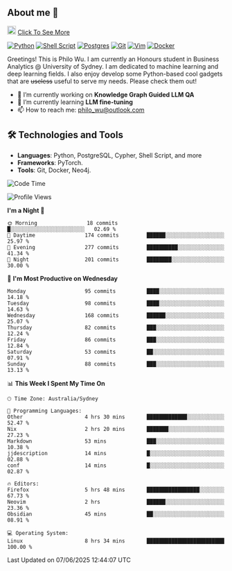## About me 🤗

<a href="#"><img src="https://media.giphy.com/media/hvRJCLFzcasrR4ia7z/giphy.gif" width="20px" height="20px"></a> [Click To See More](https://codeboyphilo.github.io)

[![Python](https://img.shields.io/badge/python-3670A0?style=for-the-badge&logo=python&logoColor=ffdd54)](#)
[![Shell Script](https://img.shields.io/badge/shell_script-%23121011.svg?style=for-the-badge&logo=gnu-bash&logoColor=white)](#)
[![Postgres](https://img.shields.io/badge/postgres-%23316192.svg?style=for-the-badge&logo=postgresql&logoColor=white)](#)
[![Git](https://img.shields.io/badge/git-%23F05033.svg?style=for-the-badge&logo=git&logoColor=white)](#)
[![Vim](https://img.shields.io/badge/VIM-%2311AB00.svg?style=for-the-badge&logo=vim&logoColor=white)](#)
[![Docker](https://img.shields.io/badge/docker-%230db7ed.svg?style=for-the-badge&logo=docker&logoColor=white)](#)

Greetings! This is Philo Wu. I am currently an Honours student in Business Analytics \@ University of Sydney. I am dedicated to machine learning and deep learning fields. I also enjoy develop some Python-based cool gadgets that are ~~useless~~ useful to serve my needs. Please check them out!

- 🔭 I’m currently working on **Knowledge Graph Guided LLM QA**
- 🌱 I’m currently learning **LLM fine-tuning**
- 📫 How to reach me: philo_wu@outlook.com

## 🛠 Technologies and Tools
- **Languages**: Python, PostgreSQL, Cypher, Shell Script, and more
- **Frameworks**: PyTorch.
- **Tools**: Git, Docker, Neo4j.

<!--START_SECTION:waka-->
![Code Time](http://img.shields.io/badge/Code%20Time-762%20hrs%206%20mins-blue)

![Profile Views](http://img.shields.io/badge/Profile%20Views-2-blue)

**I'm a Night 🦉** 

```text
🌞 Morning                18 commits          █░░░░░░░░░░░░░░░░░░░░░░░░   02.69 % 
🌆 Daytime                174 commits         ██████░░░░░░░░░░░░░░░░░░░   25.97 % 
🌃 Evening                277 commits         ██████████░░░░░░░░░░░░░░░   41.34 % 
🌙 Night                  201 commits         ████████░░░░░░░░░░░░░░░░░   30.00 % 
```
📅 **I'm Most Productive on Wednesday** 

```text
Monday                   95 commits          ████░░░░░░░░░░░░░░░░░░░░░   14.18 % 
Tuesday                  98 commits          ████░░░░░░░░░░░░░░░░░░░░░   14.63 % 
Wednesday                168 commits         ██████░░░░░░░░░░░░░░░░░░░   25.07 % 
Thursday                 82 commits          ███░░░░░░░░░░░░░░░░░░░░░░   12.24 % 
Friday                   86 commits          ███░░░░░░░░░░░░░░░░░░░░░░   12.84 % 
Saturday                 53 commits          ██░░░░░░░░░░░░░░░░░░░░░░░   07.91 % 
Sunday                   88 commits          ███░░░░░░░░░░░░░░░░░░░░░░   13.13 % 
```


📊 **This Week I Spent My Time On** 

```text
🕑︎ Time Zone: Australia/Sydney

💬 Programming Languages: 
Other                    4 hrs 30 mins       █████████████░░░░░░░░░░░░   52.47 % 
Nix                      2 hrs 20 mins       ███████░░░░░░░░░░░░░░░░░░   27.23 % 
Markdown                 53 mins             ███░░░░░░░░░░░░░░░░░░░░░░   10.38 % 
jjdescription            14 mins             █░░░░░░░░░░░░░░░░░░░░░░░░   02.88 % 
conf                     14 mins             █░░░░░░░░░░░░░░░░░░░░░░░░   02.87 % 

🔥 Editors: 
Firefox                  5 hrs 48 mins       █████████████████░░░░░░░░   67.73 % 
Neovim                   2 hrs               ██████░░░░░░░░░░░░░░░░░░░   23.36 % 
Obsidian                 45 mins             ██░░░░░░░░░░░░░░░░░░░░░░░   08.91 % 

💻 Operating System: 
Linux                    8 hrs 34 mins       █████████████████████████   100.00 % 
```


 Last Updated on 07/06/2025 12:44:07 UTC
<!--END_SECTION:waka-->
